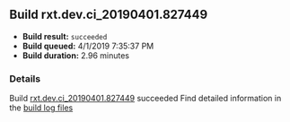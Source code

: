 ## Build rxt.dev.ci_20190401.827449
- **Build result:** `succeeded`
- **Build queued:** 4/1/2019 7:35:37 PM
- **Build duration:** 2.96 minutes
### Details
Build [rxt.dev.ci_20190401.827449](https://winappstudio.visualstudio.com/web/build.aspx?pcguid=a4ef43be-68ce-4195-a619-079b4d9834c2&builduri=vstfs%3a%2f%2f%2fBuild%2fBuild%2f27449) succeeded
Find detailed information in the [build log files](https://uwpctdiags.blob.core.windows.net/buildlogs/rxt.dev.ci_20190401.827449_logs.zip)
